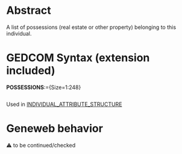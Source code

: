 ﻿# Abstract
A list of possessions (real estate or other property) belonging to this individual.


# GEDCOM Syntax (extension included)

**POSSESSIONS**:={Size=1:248}
<pre>
</pre>
Used in <a href=Ged.INDIVIDUAL_ATTRIBUTE_STRUCTURE.md>INDIVIDUAL_ATTRIBUTE_STRUCTURE</a><br />

# Geneweb behavior


:warning: to be continued/checked

